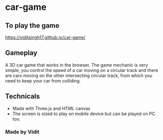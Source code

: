 # car-game

## To play the game
https://viditsingh17.github.io/car-game/
## Gameplay

A 3D car game that works in the browser. The game mechanic is very simple, you control the speed of a car moving on a circular track and there are cars moving on the other 
intersecting circular track, from which you need to keep your car from colliding.

## Technicals

* Made with Three.js and HTML canvas
* The screen is sized to play on mobile device but can be played on PC too.

### Made by Vidit
